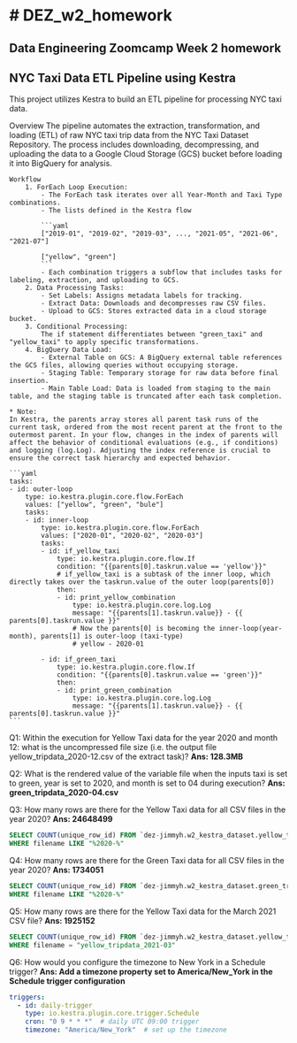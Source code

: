 # # DEZ_w2_homework

## Data Engineering Zoomcamp Week 2 homework

## NYC Taxi Data ETL Pipeline using Kestra

This project utilizes Kestra to build an ETL pipeline for processing NYC taxi data.

Overview
The pipeline automates the extraction, transformation, and loading (ETL) of raw NYC taxi trip data from the NYC Taxi Dataset Repository. The process includes downloading, decompressing, and uploading the data to a Google Cloud Storage (GCS) bucket before loading it into BigQuery for analysis.

    Workflow
        1. ForEach Loop Execution:
            - The ForEach task iterates over all Year-Month and Taxi Type combinations.
            - The lists defined in the Kestra flow

            ```yaml
            ["2019-01", "2019-02", "2019-03", ..., "2021-05", "2021-06", "2021-07"]

            ["yellow", "green"]
            ```
            - Each combination triggers a subflow that includes tasks for labeling, extraction, and uploading to GCS.
        2. Data Processing Tasks:
            - Set Labels: Assigns metadata labels for tracking.
            - Extract Data: Downloads and decompresses raw CSV files.
            - Upload to GCS: Stores extracted data in a cloud storage bucket.
        3. Conditional Processing:
            The if statement differentiates between "green_taxi" and "yellow_taxi" to apply specific transformations.
        4. BigQuery Data Load:
            - External Table on GCS: A BigQuery external table references the GCS files, allowing queries without occupying storage.
            - Staging Table: Temporary storage for raw data before final insertion.
            - Main Table Load: Data is loaded from staging to the main table, and the staging table is truncated after each task completion.

    * Note: 
    In Kestra, the parents array stores all parent task runs of the current task, ordered from the most recent parent at the front to the outermost parent. In your flow, changes in the index of parents will affect the behavior of conditional evaluations (e.g., if conditions) and logging (log.Log). Adjusting the index reference is crucial to ensure the correct task hierarchy and expected behavior.

    ```yaml
    tasks:
    - id: outer-loop
        type: io.kestra.plugin.core.flow.ForEach
        values: ["yellow", "green", "bule"]
        tasks:
        - id: inner-loop
            type: io.kestra.plugin.core.flow.ForEach
            values: ["2020-01", "2020-02", "2020-03"] 
            tasks:
            - id: if_yellow_taxi
                type: io.kestra.plugin.core.flow.If
                condition: "{{parents[0].taskrun.value == 'yellow'}}" 
                # if_yellow_taxi is a subtask of the inner loop, which directly takes over the taskrun.value of the outer loop(parents[0])
                then:
                - id: print_yellow_combination
                    type: io.kestra.plugin.core.log.Log
                    message: "{{parents[1].taskrun.value}} - {{ parents[0].taskrun.value }}"
                    # Now the parents[0] is becoming the inner-loop(year-month), parents[1] is outer-loop (taxi-type)
                    # yellow - 2020-01

            - id: if_green_taxi
                type: io.kestra.plugin.core.flow.If
                condition: "{{parents[0].taskrun.value == 'green'}}"
                then:
                - id: print_green_combination
                    type: io.kestra.plugin.core.log.Log
                    message: "{{parents[1].taskrun.value}} - {{ parents[0].taskrun.value }}"
    ```

Q1: Within the execution for Yellow Taxi data for the year 2020 and month 12: what is the uncompressed file size (i.e. the output file yellow_tripdata_2020-12.csv of the extract task)?
**Ans: 128.3MB**

Q2: What is the rendered value of the variable file when the inputs taxi is set to green, year is set to 2020, and month is set to 04 during execution?
**Ans: green_tripdata_2020-04.csv**

Q3: How many rows are there for the Yellow Taxi data for all CSV files in the year 2020?
**Ans: 24648499**

```sql
SELECT COUNT(unique_row_id) FROM `dez-jimmyh.w2_kestra_dataset.yellow_tripdata` 
WHERE filename LIKE "%2020-%" 
```

Q4: How many rows are there for the Green Taxi data for all CSV files in the year 2020?
**Ans: 1734051**

```sql
SELECT COUNT(unique_row_id) FROM `dez-jimmyh.w2_kestra_dataset.green_tripdata` 
WHERE filename LIKE "%2020-%" 
```

Q5: How many rows are there for the Yellow Taxi data for the March 2021 CSV file?
**Ans: 1925152**

```sql
SELECT COUNT(unique_row_id) FROM `dez-jimmyh.w2_kestra_dataset.yellow_tripdata` 
WHERE filename = "yellow_tripdata_2021-03" 
```

Q6: How would you configure the timezone to New York in a Schedule trigger?
**Ans: Add a timezone property set to America/New_York in the Schedule trigger configuration**

```yaml
triggers:
  - id: daily-trigger
    type: io.kestra.plugin.core.trigger.Schedule
    cron: "0 9 * * *"  # daily UTC 09:00 trigger
    timezone: "America/New_York"  # set up the timezone
```